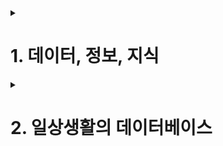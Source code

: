 <details>
    <summary><h1>1. 데이터, 정보, 지식</h1></summary>
    
    데이터 : 관찰의 결과로 나타난 정량적 혹은 정상적인 실제 값

    정보 : 데이터에 의미를 부여한 것

    지식 : 사물이나 현상에 대한 이해
</details>

<details>
    <summary><h1>2. 일상생활의 데이터베이스</h1></summary>
    
    데이터베이스 : 조직에 필요한 정보를 얻기 위해 논리적으로 연관된 데이터를 모아 구조적으로 통합해 놓은 것

    - 데이터베이스 시스템은 데이터의 검색과 변경 작업을 주로 수행함

    - 변경이란 시간에 따라 변하는 데이터 값을 데이터베이스에 반영하기 위해 수행하는 삽입, 삭제, 수정 등의 작업을 말함
    
    <h3>통합된 데이터(integrated data)</h3>
    
    - 데이터를 통합하는 개념으로, 각자 사용하던 데이터의 중복을 최소화하여 중복으로 인한 데이터 불일치 현상을 제거
    
    <h3>저장된 데이터(stored data)</h3>
    
    - 문서로 보관된 데이터가 아니라 디스크, 테이프 같은 컴퓨터 저장장치에 저장된 데이러를 의미
    
    <h3>운영데어터(operational data)</h3>
    
    - 조직의 목적을 위해 사용되는 데이터를 의미한다. 즉 업무를 위한 검색을 할 목적으로 저장된 데이터
    
    <h3>공용 데이터(shared data)</h3>
    
    - 한 사람 또는 한 업무를 위해 사용되는 데이터가 아니라 공동으로 사용되는 데이터를 의미
</details>

